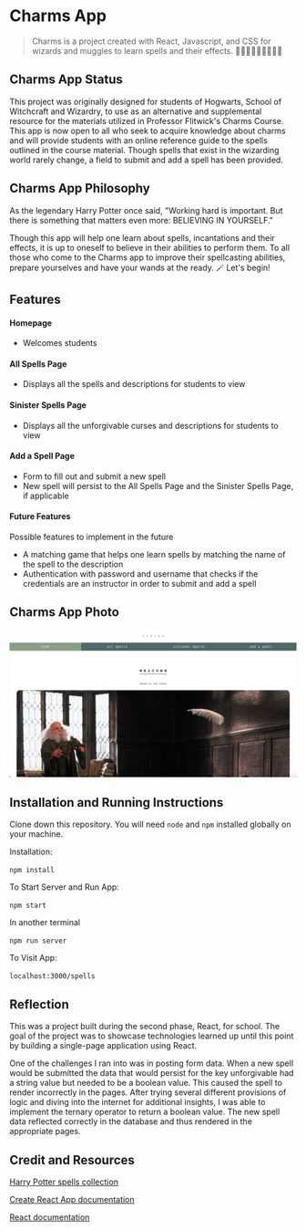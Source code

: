 # Charms App
>Charms is a project created with React, Javascript, and CSS for wizards and muggles to learn spells and their effects. 🧙🏻‍♀️🧙🏽🧙🏿‍♂️💫

## Charms App Status
This project was originally designed for students of Hogwarts, School of Witchcraft and Wizardry, to use as an alternative and supplemental resource for the materials utilized in Professor Flitwick's Charms Course. This app is now open to all who seek to acquire knowledge about charms and will provide students with an online reference guide to the spells outlined in the course material. Though spells that exist in the wizarding world rarely change, a field to submit and add a spell has been provided.

## Charms App Philosophy
As the legendary Harry Potter once said, "Working hard is important. But there is something that matters even more: BELIEVING IN YOURSELF." 

Though this app will help one learn about spells, incantations and their effects, it is up to oneself to believe in their abilities to perform them. To all those who come to the Charms app to improve their spellcasting abilities, prepare yourselves and have your wands at the ready. 🪄 Let's begin! 


## Features
#### Homepage
* Welcomes students
#### All Spells Page
* Displays all the spells and descriptions for students to view
#### Sinister Spells Page
* Displays all the unforgivable curses and descriptions for students to view
#### Add a Spell Page
* Form to fill out and submit a new spell
* New spell will persist to the All Spells Page and the Sinister Spells Page, if applicable 
#### Future Features
Possible features to implement in the future
* A matching game that helps one learn spells by matching the name of the spell to the description 
* Authentication with password and username that checks if the credentials are an instructor in order to submit and add a spell 

## Charms App Photo
<img src="/public/homepageimage.png" alt="home page image"/>


## Installation and Running Instructions
Clone down this repository. You will need ```node``` and ```npm``` installed globally on your machine.

Installation:

``npm install``

To Start Server and Run App:

``npm start``

In another terminal

``npm run server``

To Visit App:

``localhost:3000/spells``


## Reflection
This was a project built during the second phase, React, for school. The goal of the project was to showcase technologies learned up until this point by building a single-page application using React. 

One of the challenges I ran into was in posting form data. When a new spell would be submitted the data that would persist for the key unforgivable had a string value but needed to be a boolean value. This caused the spell to render incorrectly in the pages. After trying several different provisions of logic and diving into the internet for additional insights, I was able to implement the ternary operator to return a boolean value. The new spell data reflected correctly in the database and thus rendered in the appropriate pages. 

## Credit and Resources
[Harry Potter spells collection](https://github.com/Dane-Dawson/json-server-collection/tree/main/harry-potter-spells)

[Create React App documentation](https://facebook.github.io/create-react-app/docs/getting-started)

[React documentation](https://reactjs.org/)

